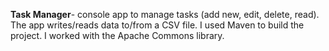 **Task Manager**- console app to manage tasks (add new, edit, delete, read). The app writes/reads data to/from a CSV file. I used Maven to build the project. I worked with the Apache Commons library.
